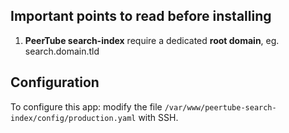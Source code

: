 ## Important points to read before installing

1. **PeerTube search-index** require a dedicated **root domain**, eg. search.domain.tld

## Configuration

To configure this app: modify the file `/var/www/peertube-search-index/config/production.yaml` with SSH.

